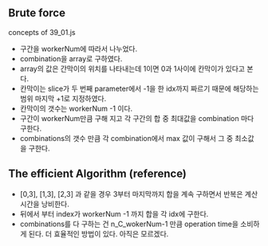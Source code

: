 ## Brute force

concepts of 39_01.js
- 구간을 workerNum에 따라서 나누었다.
- combination을 array로 구하였다.
- array의 값은 간막이의 위치를 나타내는데 1이면 0과 1사이에 칸막이가 있다고 본다.
- 칸막이는 slice가 두 번째 parameter에서 -1을 한 idx까지 짜르기 때문에 해당하는
범위 마지막 +1로 지정하였다.
- 칸막이의 갯수는 workerNum -1 이다.
- 구간이 workerNum만큼 구해 지고 각 구간의 합 중 최대값을 combination 마다 구한다.
- combinations의 갯수 만큼 각 combination에서 max 값이 구해서 그 중 최소값을 구한다.

## The efficient Algorithm (reference)
- [0,3], [1,3], [2,3] 과 같을 경우 3부터 마지막까지 합을 계속 구하면서 반복은 계산 시간을 
낭비한다.
- 뒤에서 부터 index가 workerNum -1 까지 합을 각 idx에 구한다.
- combinations를 다 구하는 건 n_C_wokerNum-1 만큼 operation time을 소비하게 된다.
더 효율적인 방법이 있다. 아직은 모르겠다.